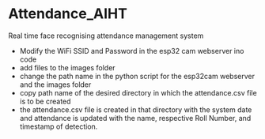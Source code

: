 # Attendance_AIHT
Real time face recognising attendance management system <br>
<ul> <li> Modify the WiFi SSID and Password in the esp32 cam webserver ino code </li>
<li> add files to the images folder </li>
<li> change the path name in the python script for the esp32cam webserver and the images folder </li>
<li> copy path name of the desired directory in which the attendance.csv file is to be created </li>
<li> the attendance.csv file is created in that directory with the system date and attendance is updated with the name, respective Roll Number, and timestamp of detection. </li>

